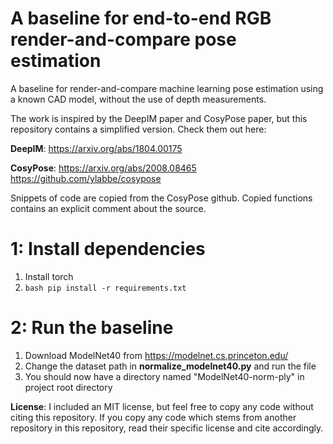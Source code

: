 # A baseline for end-to-end RGB render-and-compare pose estimation
A baseline for render-and-compare machine learning pose estimation using a known CAD model, without the use of depth measurements.

The work is inspired by the DeepIM paper and CosyPose paper, but this repository contains a simplified version.
Check them out here:

**DeepIM**:
https://arxiv.org/abs/1804.00175

**CosyPose**:
https://arxiv.org/abs/2008.08465
https://github.com/ylabbe/cosypose

Snippets of code are copied from the CosyPose github. Copied functions contains an explicit comment about the source.

# 1: Install dependencies
1. Install torch
2. ```bash pip install -r requirements.txt```



# 2: Run the baseline
1. Download ModelNet40 from https://modelnet.cs.princeton.edu/
2. Change the dataset path in **normalize_modelnet40.py** and run the file
3. You should now have a directory named "ModelNet40-norm-ply" in project root directory



**License**:
I included an MIT license, but feel free to copy any code without citing this repository. If you copy any code which stems from another repository in this repository, read their specific license and cite accordingly.
